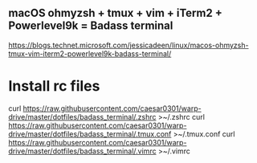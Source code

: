 ## macOS ohmyzsh + tmux + vim + iTerm2 + Powerlevel9k = Badass terminal

https://blogs.technet.microsoft.com/jessicadeen/linux/macos-ohmyzsh-tmux-vim-iterm2-powerlevel9k-badass-terminal/

# Install rc files
curl https://raw.githubusercontent.com/caesar0301/warp-drive/master/dotfiles/badass_terminal/.zshrc >~/.zshrc
curl https://raw.githubusercontent.com/caesar0301/warp-drive/master/dotfiles/badass_terminal/.tmux.conf >~/.tmux.conf
curl https://raw.githubusercontent.com/caesar0301/warp-drive/master/dotfiles/badass_terminal/.vimrc >~/.vimrc
